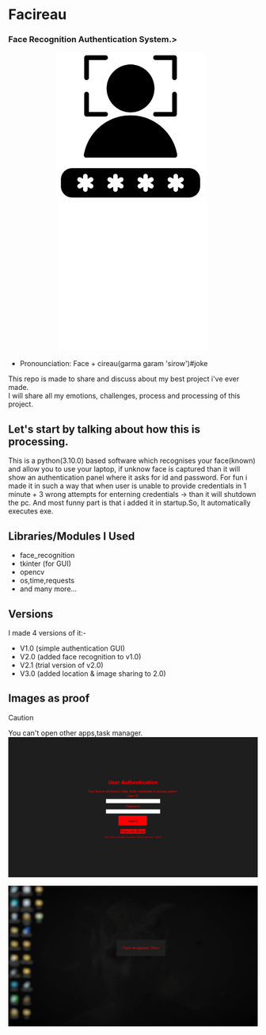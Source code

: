 # Facireau
### Face Recognition Authentication System.><br>
<div align="center">
  <img src="facelock.png" alt="Face Lock" height="300" style="display:inline-block; margin-right:10px"/>
  <img src="wfacelock.png" alt="Face Lock" height="300" style="display:inline-block"/>
</div>


- Pronounciation: Face + cireau(garma garam 'sirow')#joke

This repo is made to share and discuss about my best project i've ever made.<br>
I will share all my emotions, challenges, process and processing of this project.
            
## Let's start by talking about how this is processing.
This is a python(3.10.0) based software which recognises your face(known) and allow you to use your laptop, if unknow face is captured than it will show an authentication panel where it asks for id and password. For fun i made it in such a way that when user is unable to provide credentials in 1 minute + 3 wrong attempts for enterning credentials -> than it will shutdown the pc. And most funny part is that i added it in startup.So, It automatically executes exe.<br>
## Libraries/Modules I Used

- face_recognition
- tkinter (for GUI)
- opencv
- os,time,requests
- and many more...

## Versions
I made 4 versions of it:-

- V1.0 (simple authentication GUI)
- V2.0 (added face recognition to v1.0)
- V2.1 (trial version of v2.0)
- V3.0 (added location & image sharing to 2.0)


## Images as proof

> [!CAUTION]
> You can't open other apps,task manager.
![Not recognised](unreclock.png)

![Recognised](rec.png)
